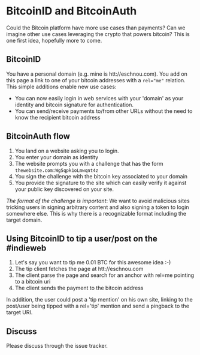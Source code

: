 BitcoinID and BitcoinAuth
==========================

Could the Bitcoin platform have more use cases than payments? Can we imagine other use cases
leveraging the crypto that powers bitcoin? This is one first idea, hopefully more to come.

BitcoinID
---------

You have a personal domain (e.g. mine is htt://eschnou.com). You add on this page a link to one
of your bitcoin addresses with a `rel="me"` relation. This simple additions enable new use cases:

- You can now easily login in web services with your 'domain' as your identity and bitcoin signature for authentication.
- You can send/receive payments to/from other URLs without the need to know the recipient bitcoin address

BitcoinAuth flow
----------------

1. You land on a website asking you to login.
2. You enter your domain as identity
3. The website prompts you with a challenge that has the form `thewebsite.com:Wg5qpk1oLmwqnt4z`
4. You sign the challenge with the bitcoin key associated to your domain
5. You provide the signature to the site which can easily verify it against your public key discovered on your site.

*The format of the challenge is important*: We want to avoid malicious sites tricking users in signing 
arbitrary content and also signing a token to login somewhere else. This is why there is a recognizable
format including the target domain.


Using BitcoinID to tip a user/post on the #indieweb
---------------------------------------------------

1. Let's say you want to tip me 0.01 BTC for this awesome idea :-)
2. The tip client fetches the page at htt://eschnou.com
3. The client parse the page and search for an anchor with rel=me pointing to a bitcoin uri
4. The client sends the payment to the bitcoin address

In addition, the user could post a 'tip mention' on his own site, linking to the post/user
being tipped with a rel='tip' mention and send a pingback to the target URI.

Discuss
-------

Please discuss through the issue tracker.
